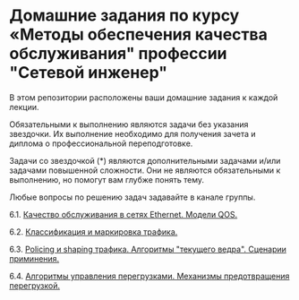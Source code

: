 #  Домашние задания по курсу «Методы обеспечения качества обслуживания" профессии "Сетевой инженер"

В этом репозитории расположены ваши домашние задания к каждой лекции. 

Обязательными к выполнению являются задачи без указания звездочки. Их выполнение необходимо для получения зачета и диплома о профессиональной переподготовке.

Задачи со звездочкой (*) являются дополнительными задачами и/или задачами повышенной сложности. Они не являются обязательными к выполнению, но помогут вам глубже понять тему.

Любые вопросы по решению задач задавайте в канале группы.

6.1. [Качество обслуживания в сетях Ethernet. Модели QOS.]()

6.2. [Классификация и маркировка трафика.]()

6.3. [Policing и shaping трафика. Алгоритмы "текущего ведра". Сценарии приминения.]()

6.4. [Алгоритмы управления перегрузками. Механизмы предотвращения перегрузкой.]()
